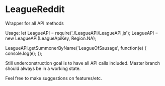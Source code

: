# LeagueReddit
Wrapper for all API methods

Usage:
let LeagueAPI = require('./LeagueAPI/LeagueAPI.js');
LeagueAPI = new LeagueAPI(LeagueApiKey, Region.NA);

LeagueAPI.getSummonerByName('LeagueOfSausage', function(e) {
	console.log(e);
});

Still underconstruction goal is to have all API calls included. Master branch should always be in a working state.

Feel free to make suggestions on features/etc.

